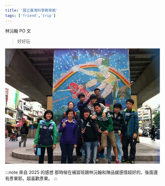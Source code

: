 ```yaml
---
title: '國立臺灣科學教育館'
tags: ['friend','trip']
---
```

林沅翰 PO 文
>好好玩

![img](./img_ig/201302/001.jpg)

:::note 來自 2025 的感想
那時候在補習班跟林沅翰和陳品媛感情超好的，後面還有彥果耶，超喜歡彥果。
:::